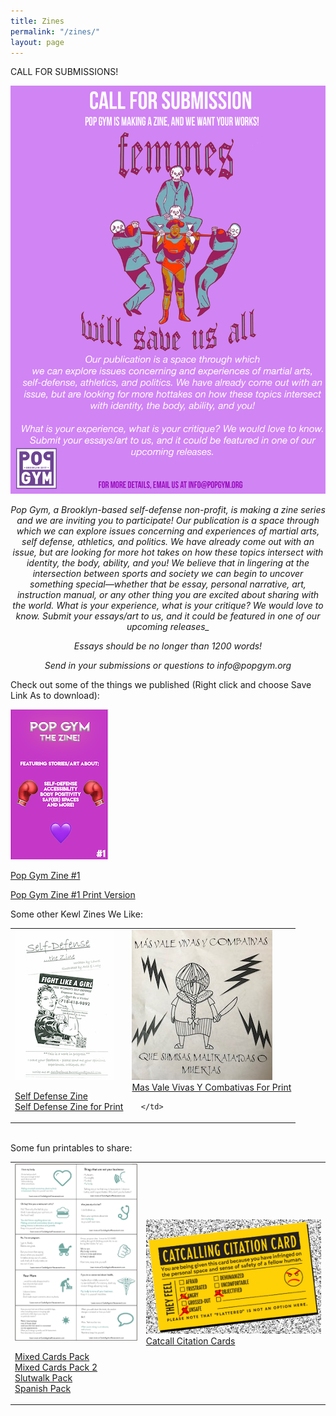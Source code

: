 ```yaml
---
title: Zines
permalink: "/zines/"
layout: page
---
```


CALL FOR SUBMISSIONS!

![Pop Gym Zine Submission](/assets/popgymzinesubmission.jpeg)

<p align="center"><i>
Pop Gym, a Brooklyn-based self-defense non-profit, is making a zine series and we are inviting you to participate! Our publication is a space through which we can explore issues concerning and experiences of martial arts, self defense, athletics, and politics. We have already come out with an issue, but are looking for more hot takes on how these topics intersect with identity, the body, ability, and you! We believe that in lingering at the intersection between sports and society we can begin to uncover something special—whether that be essay, personal narrative, art, instruction manual, or any other thing you are excited about sharing with the world.
What is your experience, what is your critique? We would love to know. Submit your essays/art to us, and it could be featured in one of our upcoming releases_

<p align="center">
Essays should be no longer than 1200 words!
   
<p align="center">
Send in your submissions or questions to info@popgym.org

</p>
</i>

Check out some of the things we published (Right click and choose Save Link As to download):

![Pop Gym Zine 1](/assets/zine.png)

[Pop Gym Zine #1](/assets/zinesit.pdf "Pop Gym Zine #1")

[Pop Gym Zine #1 Print Version](/assets/zineprint.pdf "Pop Gym Zine #1 for Print")

<table>
   <tr> Some other Kewl Zines We Like:
      <td>
             <img src="/assets/wsdzine.png" alt="Self Defense, The Zine"><br>
       
<a href="https://ln.sync.com/dl/608a08ff0/wj8zdimj-byf3dk7v-m7umfuk8-kt458kiw">Self Defense Zine</a><br>
<a href="/assets/WSDZine.pdf">Self Defense Zine for Print</a> 
      </td>
      <td>
         <img src="/assets/fanzineaf.JPG" alt="Mas Vale Vivas Y Combativas"><br>
        <a href="/assets/FanzineAF.pdf">Mas Vale Vivas Y Combativas For Print</a>
             
      </td>
   </tr>
</table>
<br>
<table>
   <tr> Some fun printables to share:
      <td>
             <img src="/assets/CardA.png" alt="Cards Against Street Harassment"><br>
       
<a href="/assets/Mix.pdf">Mixed Cards Pack</a> <br>
<a href="/assets/Mix2.pdf">Mixed Cards Pack 2</a> <br>
<a href="/assets/slutwalk.pdf">Slutwalk Pack</a> <br>
<a href="/assets/spanish.pdf">Spanish Pack</a> 
      </td>
      <td>
         <img src="/assets/CCC.png" alt="Catcall Citation Cards"><br>
        <a href="/assets/CCC.pdf">Catcall Citation Cards</a>           
      </td>
   </tr>
</table>
